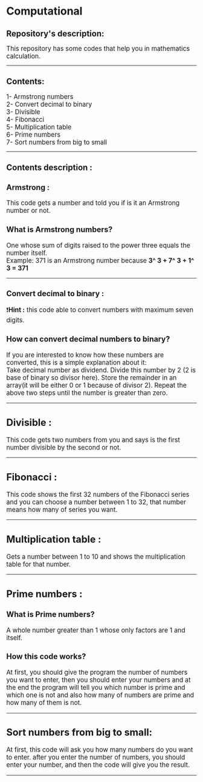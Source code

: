 # Computational

## Repository's description:
<big>This repository has some codes that help you in mathematics calculation.</big>
<hr>

## Contents:
<big>
1- Armstrong numbers <br>
2- Convert decimal to binary <br>
3- Divisible <br>
4- Fibonacci <br>
5- Multiplication table <br>
6- Prime numbers <br>
7- Sort numbers from big to small <br>
</big>
<hr>

## Contents description :
<big>

### **Armstrong :**
This code gets a number and told you if is it an Armstrong number or not.

### What is Armstrong numbers?
One whose sum of digits raised to the power three equals the number itself. <br>
Example: 371 is an Armstrong number because **3^ 3 + 7^ 3 + 1^ 3 = 371**

<hr>

### **Convert decimal to binary :**
❗️**Hint :** this code able to convert numbers with maximum seven digits.

### How can convert decimal numbers to binary?
If you are interested to know how these numbers are converted, this is a simple explanation about it: <br>
Take decimal number as dividend. Divide this number by 2 (2 is base of binary so divisor here). Store the remainder in an array(it will be either 0 or 1 because of divisor 2). Repeat the above two steps until the number is greater than zero.
 
<hr>

## **Divisible :**
This code gets two numbers from you and says is the first number divisible by the second or not.

<hr>

## **Fibonacci :**
This code shows the first 32 numbers of the Fibonacci series and you can choose a number between 1 to 32, that number means how many of series you want.

<hr>

## **Multiplication table :**
Gets a number between 1 to 10 and shows the multiplication table for that number.

<hr>

## **Prime numbers :**

### What is Prime numbers?
A whole number greater than 1 whose only factors are 1 and itself.

### How this code works?
At first, you should give the program the number of numbers you want to enter, then you should enter your numbers and
at the end the program will tell you which number is prime and which one is not and also how many of numbers are prime and how many of them is not.

<hr>

## **Sort numbers from big to small:**
At first, this code will ask you how many numbers do you want to enter. after you enter the number of numbers, you should enter your number, and then the code will give you the result. 

<hr>

</big>